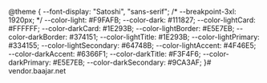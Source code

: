  
@theme {
  --font-display: "Satoshi", "sans-serif";
  /* --breakpoint-3xl: 1920px; */
  --color-light: #F9FAFB;
  --color-dark: #111827;
  --color-lightCard: #FFFFFF;
  --color-darkCard: #1E293B;
  --color-lightBorder: #E5E7EB;
  --color-darkBorder: #374151;
  --color-lightTitle: #1E293B;
  --color-lightPrimary: #334155;
  --color-lightSecondary: #64748B; 
  --color-lightAccent: #4F46E5; 
  --color-darkAccent: #6366F1;
  --color-darkTitle: #F3F4F6;
  --color-darkPrimary: #E5E7EB;
  --color-darkSecondary: #9CA3AF; 
}#   v e n d o r . b a a j a r . n e t  
 